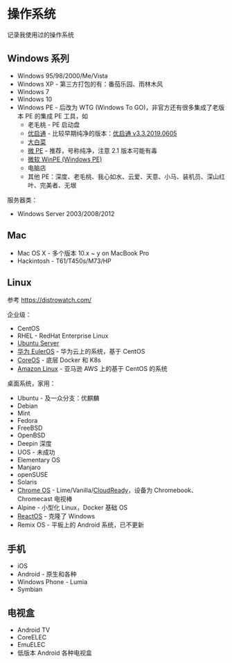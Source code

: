 # 操作系统

记录我使用过的操作系统

## Windows 系列

- Windows 95/98/2000/Me/Vista
- Windows XP - 第三方打包的有：番茄乐园、雨林木风
- Windows 7
- Windows 10
- Windows PE - 后改为 WTG (Windows To GO)，非官方还有很多集成了老版本 PE 的集成 PE 工具，如
  - 老毛桃 - PE 启动盘
  - [优启通](https://www.upe.net/) - 比较早期纯净的版本：[优启通 v3.3.2019.0605](https://www.itsk.com/thread-397875-1-1.html)
  - [大白菜](https://www.dabaicai.com/)
  - [微 PE](http://www.wepe.com.cn/) - 推荐，号称纯净，注意 2.1 版本可能有毒
  - [微软 WinPE (Windows PE)](https://docs.microsoft.com/zh-cn/windows-hardware/manufacture/desktop/download-winpe--windows-pe)
  - 电脑店
  - 其他 PE：深度、老毛桃、我心如水、云爱、天意、小马、装机员、深山红叶、完美者、无垠

服务器类：

- Windows Server 2003/2008/2012

## Mac

- Mac OS X - 多个版本 10.x ~ y on MacBook Pro
- Hackintosh - T61/T450s/M73/HP

## Linux

参考 <https://distrowatch.com/>

企业级：

- CentOS
- RHEL - RedHat Enterprise Linux
- [Ubuntu Server](https://ubuntu.com/download/server)
- [华为 EulerOS](https://developer.huaweicloud.com/) - 华为云上的系统，基于 CentOS
- [CoreOS](https://coreos.com/) - 底层 Docker 和 K8s
- [Amazon Linux](https://aws.amazon.com/cn/amazon-linux-ami/) - 亚马逊 AWS 上的基于 CentOS 的系统

桌面系统，家用：

- Ubuntu - 及一众分支：优麒麟
- Debian
- Mint
- Fedora
- FreeBSD
- OpenBSD
- Deepin 深度
- UOS - 未成功
- Elementary OS
- Manjaro
- openSUSE
- Solaris
- [Chrome OS](https://www.google.com/chromebook/chrome-os/) - Lime/Vanilla/[CloudReady](https://www.neverware.com/)，设备为 Chromebook、Chromecast 电视棒
- Alpine - 小型化 Linux，Docker 基础 OS
- [ReactOS](https://reactos.org/) - 克隆了 Windows
- Remix OS - 平板上的 Android 系统，已不更新

## 手机

- iOS
- Android - 原生和各种
- Windows Phone - Lumia
- Symbian

## 电视盒

- Android TV
- CoreELEC
- EmuELEC
- 低版本 Android 各种电视盒
